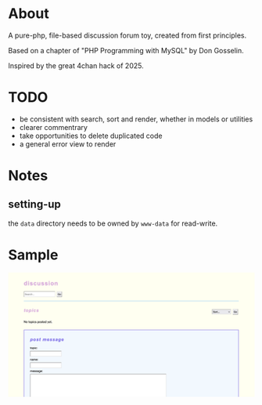 # About

A pure-php, file-based discussion forum toy, created from first principles.

Based on a chapter of "PHP Programming with MySQL" by Don Gosselin.

Inspired by the great 4chan hack of 2025.

# TODO

- be consistent with search, sort and render, whether in models or utilities
- clearer commentrary
- take opportunities to delete duplicated code
- a general error view to render

# Notes

## setting-up

the `data` directory needs to be owned by `www-data` for read-write.

# Sample

<img src="sample.png" alt="example sample of 'discussion' homepage"
title="example sample" />
